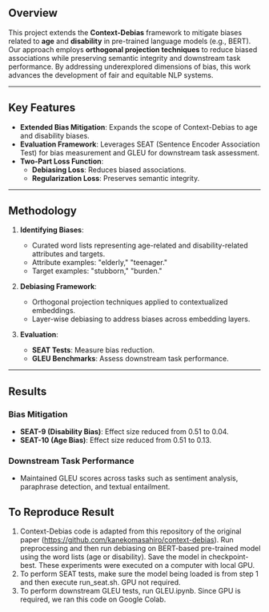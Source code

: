 ## Overview

This project extends the **Context-Debias** framework to mitigate biases related to **age** and **disability** in pre-trained language models (e.g., BERT). Our approach employs **orthogonal projection techniques** to reduce biased associations while preserving semantic integrity and downstream task performance. By addressing underexplored dimensions of bias, this work advances the development of fair and equitable NLP systems.

---

## Key Features

- **Extended Bias Mitigation**: Expands the scope of Context-Debias to age and disability biases.
- **Evaluation Framework**: Leverages SEAT (Sentence Encoder Association Test) for bias measurement and GLEU for downstream task assessment.
- **Two-Part Loss Function**:
  - **Debiasing Loss**: Reduces biased associations.
  - **Regularization Loss**: Preserves semantic integrity.

---

## Methodology

1. **Identifying Biases**:
   - Curated word lists representing age-related and disability-related attributes and targets.
   - Attribute examples: "elderly," "teenager."
   - Target examples: "stubborn," "burden."

2. **Debiasing Framework**:
   - Orthogonal projection techniques applied to contextualized embeddings.
   - Layer-wise debiasing to address biases across embedding layers.

3. **Evaluation**:
   - **SEAT Tests**: Measure bias reduction.
   - **GLEU Benchmarks**: Assess downstream task performance.

---

## Results

### Bias Mitigation

- **SEAT-9 (Disability Bias)**: Effect size reduced from 0.51 to 0.04.
- **SEAT-10 (Age Bias)**: Effect size reduced from 0.51 to 0.13.

### Downstream Task Performance

- Maintained GLEU scores across tasks such as sentiment analysis, paraphrase detection, and textual entailment.

## To Reproduce Result

1. Context-Debias code is adapted from this repository of the original paper (https://github.com/kanekomasahiro/context-debias). Run preprocessing and then run debiasing on BERT-based pre-trained model using the word lists (age or disability). Save the model in checkpoint-best. These experiments were executed on a computer with local GPU. 
2. To perform SEAT tests, make sure the model being loaded is from step 1 and then execute run_seat.sh. GPU not required.
3. To perform downstream GLEU tests, run GLEU.ipynb. Since GPU is required, we ran this code on Google Colab. 
